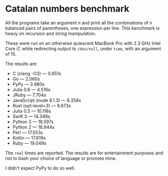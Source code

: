 # Catalan numbers benchmark

All the programs take an argument n and print all the combinations of
n balanced pairs of parentheses, one expression per line. This benchmark
is heavy on recursion and string manipulation.

These were run on an otherwise quiescent MacBook Pro with 2.3 GHz Intel Core
i7, while redirecting output to `/dev/null`, under `time`, with an argument
of 15.

The results are:

* C (clang -O3) — 0.651s
* Go — 2.060s
* PyPy — 3.980s
* Julia 0.6 — 4.516s
* JRuby — 7.704s
* JavaScript (node 8.1.3) — 8.358s
* Rust (opt-level=3) — 9.873s
* Julia 0.5 — 10.118s
* Swift 3 — 14.349s
* Python 3 — 16.597s
* Python 2 — 16.944s
* Perl — 17.553s
* Kotlin — 17.619s
* Ruby — 19.049s

The `real` times are reported. The results are for entertainment purposes
and not to bash your choice of language or promote mine.

I didn't expect PyPy to do so well.
